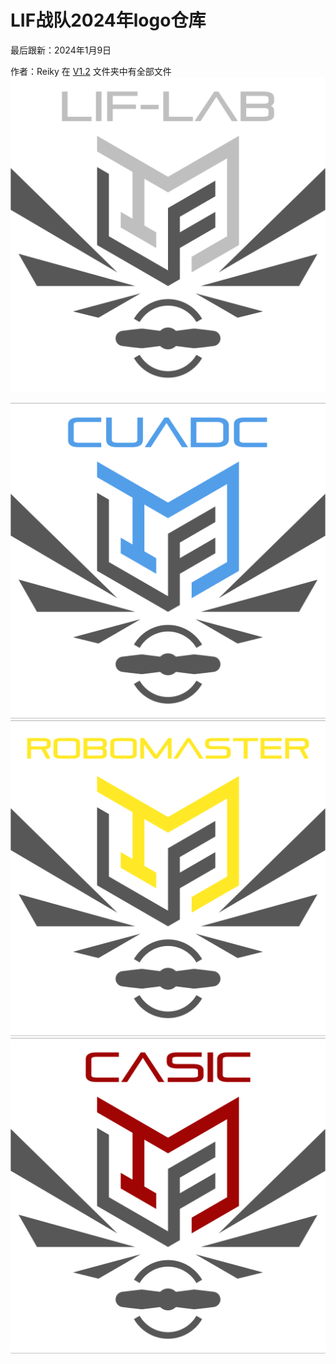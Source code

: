 # LIF战队2024年logo仓库

最后跟新：2024年1月9日

作者：Reiky
在 [V1.2](V1.2) 文件夹中有全部文件
![1704787936801](image/README/1704787936801.png)

![1704787980755](image/README/1704787980755.png)![1704787989310](image/README/1704787989310.png)![1704787998350](image/README/1704787998350.png)
